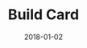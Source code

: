 ---
layout: site
title: "Build Card"
date: 2018-01-02
categories: [finance]
version: 4.4.4
major: 4
minor: 4
patch: 4
slug: build-card
link: https://thebuildcard.com/
permalink: /sites/:slug
---